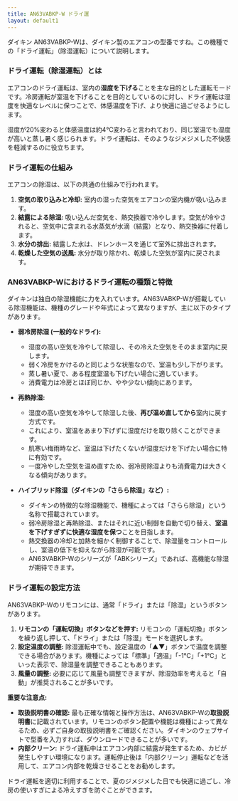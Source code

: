 ```yaml
---
title: AN63VABKP-W ドライ運
layout: default1
---
```

ダイキン AN63VABKP-Wは、ダイキン製のエアコンの型番ですね。この機種での「ドライ運転」（除湿運転）について説明します。

### ドライ運転（除湿運転）とは

エアコンのドライ運転は、室内の**湿度を下げる**ことを主な目的とした運転モードです。冷房運転が室温を下げることを目的としているのに対し、ドライ運転は湿度を快適なレベルに保つことで、体感温度を下げ、より快適に過ごせるようにします。

湿度が20%変わると体感温度は約4℃変わると言われており、同じ室温でも湿度が高いと蒸し暑く感じられます。ドライ運転は、そのようなジメジメした不快感を軽減するのに役立ちます。

### ドライ運転の仕組み

エアコンの除湿は、以下の共通の仕組みで行われます。

1.  **空気の取り込みと冷却:** 室内の湿った空気をエアコンの室内機が吸い込みます。
2.  **結露による除湿:** 吸い込んだ空気を、熱交換器で冷やします。空気が冷やされると、空気中に含まれる水蒸気が水滴（結露）となり、熱交換器に付着します。
3.  **水分の排出:** 結露した水は、ドレンホースを通じて室外に排出されます。
4.  **乾燥した空気の送風:** 水分が取り除かれ、乾燥した空気が室内に戻されます。

### AN63VABKP-Wにおけるドライ運転の種類と特徴

ダイキンは独自の除湿機能に力を入れています。AN63VABKP-Wが搭載している除湿機能は、機種のグレードや年式によって異なりますが、主に以下のタイプがあります。

* **弱冷房除湿 (一般的なドライ):**
    * 湿度の高い空気を冷やして除湿し、その冷えた空気をそのまま室内に戻します。
    * 弱く冷房をかけるのと同じような状態なので、室温も少し下がります。
    * 蒸し暑い夏で、ある程度室温も下げたい場合に適しています。
    * 消費電力は冷房とほぼ同じか、やや少ない傾向にあります。

* **再熱除湿:**
    * 湿度の高い空気を冷やして除湿した後、**再び温め直してから**室内に戻す方式です。
    * これにより、室温をあまり下げずに湿度だけを取り除くことができます。
    * 肌寒い梅雨時など、室温は下げたくないが湿度だけを下げたい場合に特に有効です。
    * 一度冷やした空気を温め直すため、弱冷房除湿よりも消費電力は大きくなる傾向があります。

* **ハイブリッド除湿（ダイキンの「さらら除湿」など）:**
    * ダイキンの特徴的な除湿機能で、機種によっては「さらら除湿」という名称で搭載されています。
    * 弱冷房除湿と再熱除湿、またはそれに近い制御を自動で切り替え、**室温を下げすぎずに快適な湿度を保つ**ことを目指します。
    * 熱交換器の冷却と加熱を細かく制御することで、除湿量をコントロールし、室温の低下を抑えながら除湿が可能です。
    * AN63VABKP-Wのシリーズが「ABKシリーズ」であれば、高機能な除湿が期待できます。

### ドライ運転の設定方法

AN63VABKP-Wのリモコンには、通常「ドライ」または「除湿」というボタンがあります。

1.  **リモコンの「運転切換」ボタンなどを押す:** リモコンの「運転切換」ボタンを繰り返し押して、「ドライ」または「除湿」モードを選択します。
2.  **設定温度の調整:** 除湿運転中でも、設定温度の「▲▼」ボタンで温度を調整できる場合があります。機種によっては「標準」「適温」「-1℃」「+1℃」といった表示で、除湿量を調整できることもあります。
3.  **風量の調整:** 必要に応じて風量も調整できますが、除湿効率を考えると「自動」が推奨されることが多いです。

**重要な注意点:**

* **取扱説明書の確認:** 最も正確な情報と操作方法は、AN63VABKP-Wの**取扱説明書**に記載されています。リモコンのボタン配置や機能は機種によって異なるため、必ずご自身の取扱説明書をご確認ください。ダイキンのウェブサイトで型番を入力すれば、ダウンロードできることが多いです。
* **内部クリーン:** ドライ運転中はエアコン内部に結露が発生するため、カビが発生しやすい環境になります。運転停止後は「内部クリーン」運転などを活用して、エアコン内部を乾燥させることをお勧めします。

ドライ運転を適切に利用することで、夏のジメジメした日でも快適に過ごし、冷房の使いすぎによる冷えすぎを防ぐことができます。